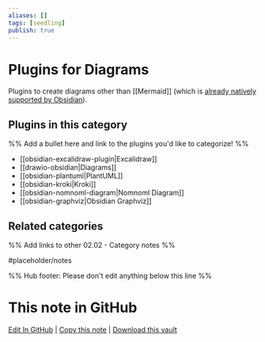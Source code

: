 ```yaml
---
aliases: []
tags: [seedling]
publish: true
---
```


# Plugins for Diagrams

Plugins to create diagrams other than [[Mermaid]] (which is [already natively supported by Obsidian](https://help.obsidian.md/How+to/Format+your+notes#Diagram)).

## Plugins in this category

%% Add a bullet here and link to the plugins you'd like to categorize! %%

- [[obsidian-excalidraw-plugin|Excalidraw]]
- [[drawio-obsidian|Diagrams]]
- [[obsidian-plantuml|PlantUML]]
- [[obsidian-kroki|Kroki]]
- [[obsidian-nomnoml-diagram|Nomnoml Diagram]]
- [[obsidian-graphviz|Obsidian Graphviz]]

## Related categories

%% Add links to other 02.02 - Category notes %%

#placeholder/notes

%% Hub footer: Please don't edit anything below this line %%

# This note in GitHub

<span class="git-footer">[Edit In GitHub](https://github.dev/obsidian-community/obsidian-hub/blob/main/02%20-%20Community%20Expansions/02.01%20Plugins%20by%20Category/Plugins%20for%20Diagrams.md "git-hub-edit-note") | [Copy this note](https://raw.githubusercontent.com/obsidian-community/obsidian-hub/main/02%20-%20Community%20Expansions/02.01%20Plugins%20by%20Category/Plugins%20for%20Diagrams.md "git-hub-copy-note") | [Download this vault](https://github.com/obsidian-community/obsidian-hub/archive/refs/heads/main.zip "git-hub-download-vault") </span>
